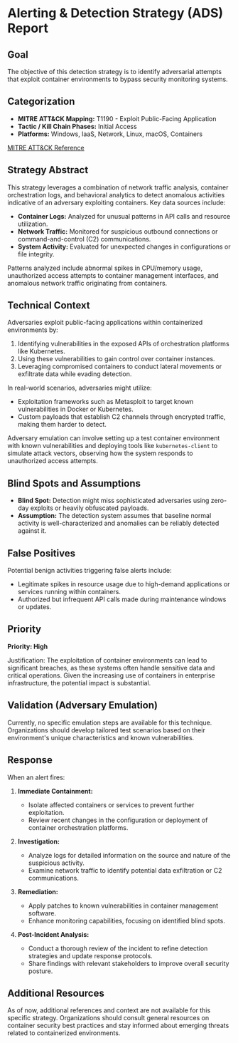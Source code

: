 # Alerting & Detection Strategy (ADS) Report

## Goal
The objective of this detection strategy is to identify adversarial attempts that exploit container environments to bypass security monitoring systems.

## Categorization
- **MITRE ATT&CK Mapping:** T1190 - Exploit Public-Facing Application
- **Tactic / Kill Chain Phases:** Initial Access
- **Platforms:** Windows, IaaS, Network, Linux, macOS, Containers

[MITRE ATT&CK Reference](https://attack.mitre.org/techniques/T1190)

## Strategy Abstract
This strategy leverages a combination of network traffic analysis, container orchestration logs, and behavioral analytics to detect anomalous activities indicative of an adversary exploiting containers. Key data sources include:

- **Container Logs:** Analyzed for unusual patterns in API calls and resource utilization.
- **Network Traffic:** Monitored for suspicious outbound connections or command-and-control (C2) communications.
- **System Activity:** Evaluated for unexpected changes in configurations or file integrity.

Patterns analyzed include abnormal spikes in CPU/memory usage, unauthorized access attempts to container management interfaces, and anomalous network traffic originating from containers.

## Technical Context
Adversaries exploit public-facing applications within containerized environments by:

1. Identifying vulnerabilities in the exposed APIs of orchestration platforms like Kubernetes.
2. Using these vulnerabilities to gain control over container instances.
3. Leveraging compromised containers to conduct lateral movements or exfiltrate data while evading detection.

In real-world scenarios, adversaries might utilize:
- Exploitation frameworks such as Metasploit to target known vulnerabilities in Docker or Kubernetes.
- Custom payloads that establish C2 channels through encrypted traffic, making them harder to detect.

Adversary emulation can involve setting up a test container environment with known vulnerabilities and deploying tools like `kubernetes-client` to simulate attack vectors, observing how the system responds to unauthorized access attempts.

## Blind Spots and Assumptions
- **Blind Spot:** Detection might miss sophisticated adversaries using zero-day exploits or heavily obfuscated payloads.
- **Assumption:** The detection system assumes that baseline normal activity is well-characterized and anomalies can be reliably detected against it.

## False Positives
Potential benign activities triggering false alerts include:
- Legitimate spikes in resource usage due to high-demand applications or services running within containers.
- Authorized but infrequent API calls made during maintenance windows or updates.

## Priority
**Priority: High**

Justification: The exploitation of container environments can lead to significant breaches, as these systems often handle sensitive data and critical operations. Given the increasing use of containers in enterprise infrastructure, the potential impact is substantial.

## Validation (Adversary Emulation)
Currently, no specific emulation steps are available for this technique. Organizations should develop tailored test scenarios based on their environment's unique characteristics and known vulnerabilities.

## Response
When an alert fires:

1. **Immediate Containment:**
   - Isolate affected containers or services to prevent further exploitation.
   - Review recent changes in the configuration or deployment of container orchestration platforms.

2. **Investigation:**
   - Analyze logs for detailed information on the source and nature of the suspicious activity.
   - Examine network traffic to identify potential data exfiltration or C2 communications.

3. **Remediation:**
   - Apply patches to known vulnerabilities in container management software.
   - Enhance monitoring capabilities, focusing on identified blind spots.

4. **Post-Incident Analysis:**
   - Conduct a thorough review of the incident to refine detection strategies and update response protocols.
   - Share findings with relevant stakeholders to improve overall security posture.

## Additional Resources
As of now, additional references and context are not available for this specific strategy. Organizations should consult general resources on container security best practices and stay informed about emerging threats related to containerized environments.